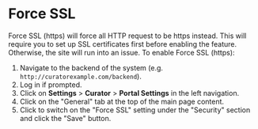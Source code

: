 # Force SSL

Force SSL (https) will force all HTTP request to be https instead. This will require you to set up SSL certificates
first before enabling the feature. Otherwise, the site will run into an issue. To enable Force SSL (https):

1. Navigate to the backend of the system (e.g. `http://curatorexample.com/backend`).
2. Log in if prompted.
3. Click on **Settings** > **Curator** > **Portal Settings** in the left navigation.
4. Click on the "General" tab at the top of the main page content.
5. Click to switch on the "Force SSL" setting under the "Security" section and click the "Save" button.
